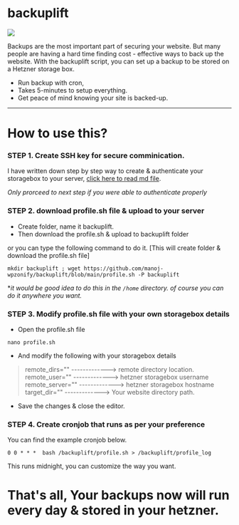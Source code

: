 # backuplift

![](https://pbcdn.cloud/backuplift.png)

Backups are the most important part of securing your website. But many people are having a hard time finding cost - effective ways to back up the website. With the backuplift script, you can set up a backup to be stored on a Hetzner storage box.

- Run backup with cron, 
- Takes 5-minutes to setup everything.
- Get peace of mind knowing your site is backed-up.

------------

# How to use this?

### **STEP 1. Create SSH key for secure comminication.**

I have written down step by step way to create & authenticate your storagebox to your server, [click here to read md file](https://github.com/manoj-wpzonify/backuplift/blob/main/how-to-create-ssh-key.md "click here to read md file").

*Only prorceed to next step if you were able to authenticate properly*

### **STEP 2. download profile.sh file & upload to your server**

- Create folder, name it backuplift.
- Then download the profile.sh & upload to backuplift folder

or you can type the following command to do it. [This will create folder & download the profile.sh file]

`mkdir backuplift ; wget https://github.com/manoj-wpzonify/backuplift/blob/main/profile.sh -P backuplift`

**it would be good idea to do this in the `/home` directory. of course you can do it anywhere you want.*

### **STEP 3. Modify profile.sh file with your own storagebox details**

- Open the profile.sh file

`nano profile.sh`

- And modify the following with your storagebox details

> remote_dirs=""  -------------> remote directory location. 
remote_user=""    -------------> hetzner storagebox username
remote_server="" -------------> hetzner storagebox hostname
target_dir=""        -------------> Your website directory path.

- Save the changes & close the editor.

### **STEP 4. Create cronjob that runs as per your preference**

You can find the example cronjob below.

`0 0 * * *  bash /backuplift/profile.sh > /backuplift/profile_log `

This runs midnight, you can customize the way you want.

# That's all, Your backups now will run every day & stored in your hetzner.
